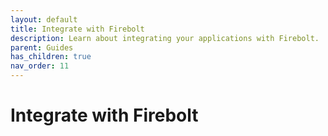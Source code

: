 ```yaml
---
layout: default
title: Integrate with Firebolt
description: Learn about integrating your applications with Firebolt. 
parent: Guides
has_children: true
nav_order: 11
---
```


# Integrate with Firebolt